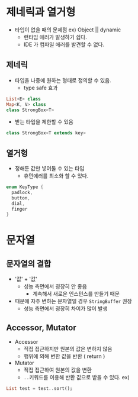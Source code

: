 # 제네릭과 열거형
- 타입이 없을  때의 문제점 ex) Object || dynamic
	- 런타임 에러가 발생하기 쉽다.
	- IDE 가 컴파일 에러를 발견할 수 없다.

## 제네릭
- 타입을 나중에 원하는 형태로 정의할 수 있음.
	- type safe 효과
```dart 
List<E> class
Map<K, V> class
class StrongBox<T>
```
- 받는 타입을 제한할 수 있음
```dart
class StrongBox<T extends key>
```

## 열거형
- 정해둔 값만 넣어둘 수 있는 타입
	- 휴먼에러를 최소화 할 수 있다.
```dart
enum KeyType {  
  padlock,  
  button,  
  dial,  
  finger
}
```

# 문자열
## 문자열의 결합
- '값' + '값'
	- 성능 측면에서 굉장히 안 좋음
		- 계속해서 새로운 인스턴스를 만들기 때문
- 때문에 자주 변하는 문자열일 경우 `StringBuffer` 권장
	- 성능 측면에서 굉장히 차이가 많이 발생

## Accessor, Mutator
- Accessor
	- 직접 접근하지만 원본의 값은 변하지 않음
	- 행위에 의해 변한 값을 반환 ( return )
- Mutator
	- 직접 접근하여 원본의 값을 변환
	- `..`키워드를 이용해 반환 값으로 받을 수 있다.
ex)
```dart
List test = test..sort();
```
